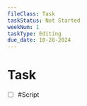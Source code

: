 ```yaml
---
fileClass: Task
taskStatus: Not Started
weekNum: 1
taskType: Editing
due_date: 10-28-2024
---
```


# Task
- [ ]  #Script 


 
